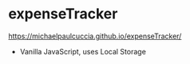 # expenseTracker

https://michaelpaulcuccia.github.io/expenseTracker/

- Vanilla JavaScript, uses Local Storage
